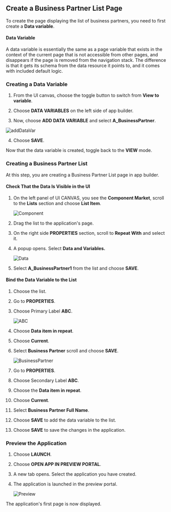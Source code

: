 ## Create a Business Partner List Page

To create the page displaying the list of business partners, you need to first create a **Data variable**.

#### Data Variable

A data variable is essentially the same as a page variable that exists in the context of the current page that is not accessible from other pages, and disappears if the page is removed from the navigation stack. The difference is that it gets its schema from the data resource it points to, and it comes with included default logic.


### Creating a Data Variable

1. From the UI canvas, choose the toggle button to switch from **View to variable**.

2. Choose **DATA VARIABLES** on the left side of app builder.

3. Now, choose **ADD DATA VARIABLE** and select **A_BusinessPartner**.
  
  ![addDataVar](../images/createdatavariable.png)

4. Choose **SAVE**.

Now that the data variable is created, toggle back to the **VIEW** mode.

### Creating a Business Partner List

At this step, you are creating a Business Partner List page in app builder.
#### Check That the Data Is Visible in the UI

1. On the left panel of UI CANVAS, you see the **Component Market**, scroll to the **Lists** section and choose **List Item**.

   ![Component](../images/marketplace.png)

2. Drag the list to the application's page.

3. On the right side **PROPERTIES** section, scroll to **Repeat With** and select it.

4. A popup opens. Select **Data and Variables.**


    ![Data](../images/datavariable.png)

5. Select **A_BusinessPartner1** from the list and choose **SAVE**.

#### Bind the Data Variable to the List

1. Choose the list.

2. Go to **PROPERTIES**.

3. Choose Primary Label **ABC**.

    ![ABC](../images/primarylabel1.png)

4. Choose **Data item in repeat**.

5. Choose **Current**.

6. Select **Business Partner** scroll and choose **SAVE**.

    ![BusinessPartner](../images/selectItem1.png)

7. Go to **PROPERTIES**.

8. Choose Secondary Label **ABC**.

9. Choose the **Data item in repeat**.

10. Choose **Current**.

11. Select **Business Partner Full Name**.

12. Choose **SAVE** to add the data variable to the list.

13. Choose **SAVE** to save the changes in the application.

### Preview the Application

1. Choose **LAUNCH**.

2. Choose **OPEN APP IN PREVIEW PORTAL**.

3. A new tab opens. Select the application you have created.

4. The application is launched in the preview portal.

    ![Preview](../images/preview1.png)

The application's first page is now displayed.

